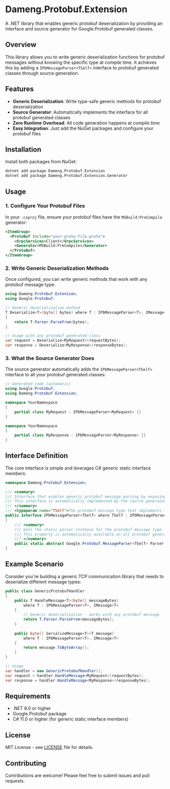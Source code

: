 # Dameng.Protobuf.Extension

A .NET library that enables generic protobuf deserialization by providing an interface and source generator for Google.Protobuf generated classes.

## Overview

This library allows you to write generic deserialization functions for protobuf messages without knowing the specific type at compile time. It achieves this by adding a `IPbMessageParser<TSelf>` interface to protobuf generated classes through source generation.

## Features

- **Generic Deserialization**: Write type-safe generic methods for protobuf deserialization
- **Source Generator**: Automatically implements the interface for all protobuf generated classes
- **Zero Runtime Overhead**: All code generation happens at compile time
- **Easy Integration**: Just add the NuGet packages and configure your protobuf files

## Installation

Install both packages from NuGet:

```bash
dotnet add package Dameng.Protobuf.Extension
dotnet add package Dameng.Protobuf.Extension.Generator
```

## Usage

### 1. Configure Your Protobuf Files

In your `.csproj` file, ensure your protobuf files have the `MSBuild:PreCompile` generator:

```xml
<ItemGroup>
  <ProtoBuf Include="your-proto-file.proto">
    <GrpcServices>Client</GrpcServices>
    <Generator>MSBuild:PreCompile</Generator>
  </ProtoBuf>
</ItemGroup>
```

### 2. Write Generic Deserialization Methods

Once configured, you can write generic methods that work with any protobuf message type:

```csharp
using Dameng.Protobuf.Extension;
using Google.Protobuf;

// Generic deserialization method
T Deserialize<T>(byte[] bytes) where T : IPbMessageParser<T>, IMessage<T>
{
    return T.Parser.ParseFrom(bytes);
}

// Usage with any protobuf generated class
var request = Deserialize<MyRequest>(requestBytes);
var response = Deserialize<MyResponse>(responseBytes);
```

### 3. What the Source Generator Does

The source generator automatically adds the `IPbMessageParser<TSelf>` interface to all your protobuf generated classes:

```csharp
// Generated code (automatic)
using Google.Protobuf;
using Dameng.Protobuf.Extension;

namespace YourNamespace
{
    partial class MyRequest : IPbMessageParser<MyRequest> {}
}

namespace YourNamespace  
{
    partial class MyResponse : IPbMessageParser<MyResponse> {}
}
```

## Interface Definition

The core interface is simple and leverages C# generic static interface members:

```csharp
namespace Dameng.Protobuf.Extension;

/// <summary>
/// Interface that enables generic protobuf message parsing by exposing the static Parser property.
/// This interface is automatically implemented by the source generator for all protobuf generated classes.
/// </summary>
/// <typeparam name="TSelf">The protobuf message type that implements this interface</typeparam>
public interface IPbMessageParser<TSelf> where TSelf : IPbMessageParser<TSelf>, IMessage<TSelf>
{
    /// <summary>
    /// Gets the static parser instance for the protobuf message type.
    /// This property is automatically available on all protobuf generated classes.
    /// </summary>
    public static abstract Google.Protobuf.MessageParser<TSelf> Parser { get; }
}
```

## Example Scenario

Consider you're building a generic TCP communication library that needs to deserialize different message types:

```csharp
public class GenericProtobufHandler
{
    public T HandleMessage<T>(byte[] messageBytes) 
        where T : IPbMessageParser<T>, IMessage<T>
    {
        // Generic deserialization - works with any protobuf message
        return T.Parser.ParseFrom(messageBytes);
    }
    
    public byte[] SerializeMessage<T>(T message) 
        where T : IPbMessageParser<T>, IMessage<T>
    {
        return message.ToByteArray();
    }
}

// Usage
var handler = new GenericProtobufHandler();
var request = handler.HandleMessage<MyRequest>(requestBytes);
var response = handler.HandleMessage<MyResponse>(responseBytes);
```

## Requirements

- .NET 8.0 or higher
- Google.Protobuf package
- C# 11.0 or higher (for generic static interface members)

## License

MIT License - see [LICENSE](LICENSE) file for details.

## Contributing

Contributions are welcome! Please feel free to submit issues and pull requests.